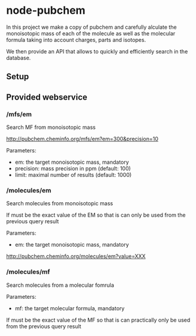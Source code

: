 # node-pubchem

In this project we make a copy of pubchem and carefully alculate the monoisotopic mass of each of the molecule as well as the molecular formula taking into account charges, parts and isotopes.

We then provide an API that allows to quickly and efficiently search in the database.

## Setup

## Provided webservice

### /mfs/em

Search MF from monoisotopic mass

http://pubchem.cheminfo.org/mfs/em?em=300&precision=10

Parameters:

- em: the target monoisotopic mass, mandatory
- precision: mass precision in ppm (default: 100)
- limit: maximal number of results (default: 1000)

### /molecules/em

Search molecules from monoisotopic mass

If must be the exact value of the EM so that is can only be used from the previous query result

Parameters:

- em: the target monoisotopic mass, mandatory

http://pubchem.cheminfo.org/molecules/em?value=XXX

### /molecules/mf

Search molecules from a molecular fomrula

Parameters:

- mf: the target molecular formula, mandatory

If must be the exact value of the MF so that is can practically only be used from the previous query result

